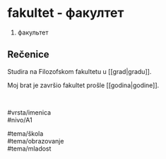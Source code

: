 # fakultet - факултет

1. факультет  

## Rečenice

Studira na Filozofskom fakultetu u [[grad|gradu]].  

Moj brat je završio fakultet prošle [[godina|godine]].  

<br>

#vrsta/imenica  
#nivo/A1  

#tema/škola  
#tema/obrazovanje  
#tema/mladost
